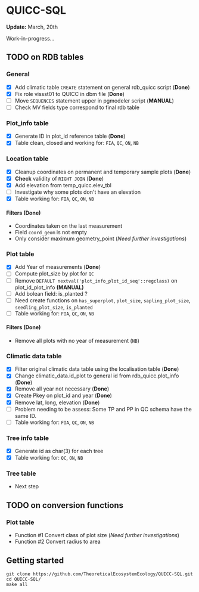 QUICC-SQL
=========
**Update:** March, 20th

Work-in-progress...

## TODO on RDB tables

### General

- [x] Add climatic table `CREATE` statement on general rdb_quicc script (**Done**)
- [x] Fix role vissst01 to QUICC in dbm file (**Done**)
- [ ] Move `SEQUENCES` statement upper in pgmodeler script (**MANUAL**) 
- [ ] Check MV fields type correspond to final rdb table 

### Plot_info table

- [x] Generate ID in plot_id reference table (**Done**)
- [x] Table clean, closed and working for: `FIA`, `QC`, `ON`, `NB`

### Location table

- [x] Cleanup coordinates on permanent and temporary sample plots  (**Done**)
- [x] **Check** validity of `RIGHT JOIN` (**Done**)
- [x] Add elevation from temp_quicc.elev_tbl
- [ ] Investigate why some plots don't have an elevation
- [x] Table working for: `FIA`, `QC`, `ON`, `NB`

#### **Filters** (**Done**)
 * Coordinates taken on the last measurement
 * Field `coord_geom` is not empty
 * Only consider maximum geometry_point (*Need further investigations*)

### Plot table 

- [x] Add Year of measurements (**Done**)
- [ ] Compute plot_size by plot for `QC`
- [ ] Remove `DEFAULT nextval('plot_info_plot_id_seq'::regclass)` on plot_id_plot_info **(MANUAL)**
- [ ] Add bolean field: is_planted ?
- [ ] Need create functions on `has_superplot`, `plot_size`, `sapling_plot_size`, `seedling_plot_size`, `is_planted`
- [ ] Table working for: `FIA`, `QC`, `ON`, `NB`

#### **Filters** (**Done**)
 * Remove all plots with no year of measurement (`NB`)

### Climatic data table 

- [x] Filter original climatic data table using the localisation table (**Done**)
- [x] Change climatic_data.id_plot to general id from rdb_quicc.plot_info (**Done**)
- [x] Remove all year not necessary (**Done**)
- [x] Create Pkey on plot_id and year (**Done**)
- [x] Remove lat, long, elevation (**Done**)
- [ ] Problem needing to be assess: Some TP and PP in QC schema have the same ID.
- [ ] Table working for: `FIA`, `QC`, `ON`, `NB`

### Tree info table 

- [x] Generate id as char(3) for each tree
- [x] Table working for: `QC`, `ON`, `NB`

### Tree table 

- Next step

## TODO on conversion functions

### Plot table

- Function #1 Convert class of plot size (*Need further investigations*)
- Function #2 Convert radius to area 

## Getting started

    git clone https://github.com/TheoreticalEcosystemEcology/QUICC-SQL.git
    cd QUICC-SQL/ 
    make all
